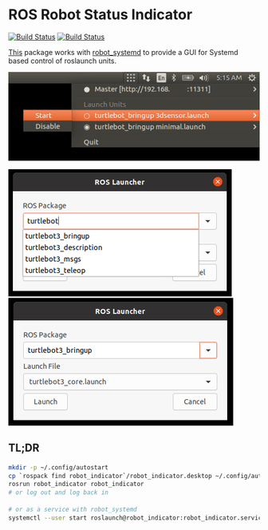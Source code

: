 # ROS Robot Status Indicator
[![Build Status](https://www.travis-ci.org/LucidOne/robot_indicator.svg?branch=master)](https://www.travis-ci.org/LucidOne/robot_indicator)
[![Build Status](http://build.ros.org/buildStatus/icon?subject=Kinetic&job=Kbin_uX64__robot_indicator__ubuntu_xenial_amd64__binary)](http://build.ros.org/view/Kbin_uX64/job/Kbin_uX64__robot_indicator__ubuntu_xenial_amd64__binary/)

[This](https://github.com/LucidOne/robot_indicator) package works with
[robot_systemd](https://github.com/LucidOne/robot_systemd) to provide a GUI for
Systemd based control of roslaunch units.

![Indicator](doc/indicator.png)

![Launch Package Selection](doc/launch_package.png)
![Launch UI](doc/launch_ui.png)

## TL;DR
```bash
mkdir -p ~/.config/autostart
cp `rospack find robot_indicator`/robot_indicator.desktop ~/.config/autostart/robot_indicator.desktop
rosrun robot_indicator robot_indicator
# or log out and log back in

# or as a service with robot_systemd
systemctl --user start roslaunch@robot_indicator:robot_indicator.service
```
